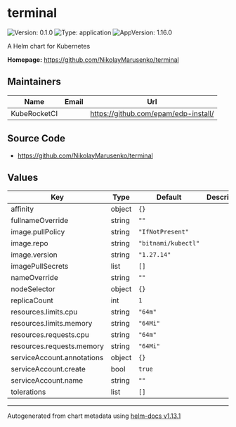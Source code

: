 # terminal

![Version: 0.1.0](https://img.shields.io/badge/Version-0.1.0-informational?style=flat-square) ![Type: application](https://img.shields.io/badge/Type-application-informational?style=flat-square) ![AppVersion: 1.16.0](https://img.shields.io/badge/AppVersion-1.16.0-informational?style=flat-square)

A Helm chart for Kubernetes

**Homepage:** <https://github.com/NikolayMarusenko/terminal>

## Maintainers

| Name | Email | Url |
| ---- | ------ | --- |
| KubeRocketCI |  | <https://github.com/epam/edp-install/> |

## Source Code

* <https://github.com/NikolayMarusenko/terminal>

## Values

| Key | Type | Default | Description |
|-----|------|---------|-------------|
| affinity | object | `{}` |  |
| fullnameOverride | string | `""` |  |
| image.pullPolicy | string | `"IfNotPresent"` |  |
| image.repo | string | `"bitnami/kubectl"` |  |
| image.version | string | `"1.27.14"` |  |
| imagePullSecrets | list | `[]` |  |
| nameOverride | string | `""` |  |
| nodeSelector | object | `{}` |  |
| replicaCount | int | `1` |  |
| resources.limits.cpu | string | `"64m"` |  |
| resources.limits.memory | string | `"64Mi"` |  |
| resources.requests.cpu | string | `"64m"` |  |
| resources.requests.memory | string | `"64Mi"` |  |
| serviceAccount.annotations | object | `{}` |  |
| serviceAccount.create | bool | `true` |  |
| serviceAccount.name | string | `""` |  |
| tolerations | list | `[]` |  |

----------------------------------------------
Autogenerated from chart metadata using [helm-docs v1.13.1](https://github.com/norwoodj/helm-docs/releases/v1.13.1)
